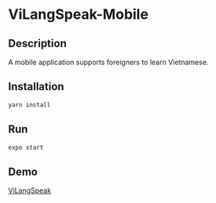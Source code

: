 # ViLangSpeak-Mobile

## Description

A mobile application supports foreigners to learn Vietnamese.

## Installation

```bash
yarn install
```

## Run

```bash
expo start
```

## Demo
[ViLangSpeak](https://drive.google.com/file/d/1sQpCB5gnzsh5NzowMLRJ6KWBZpz4kDW_/view?usp=sharing)
